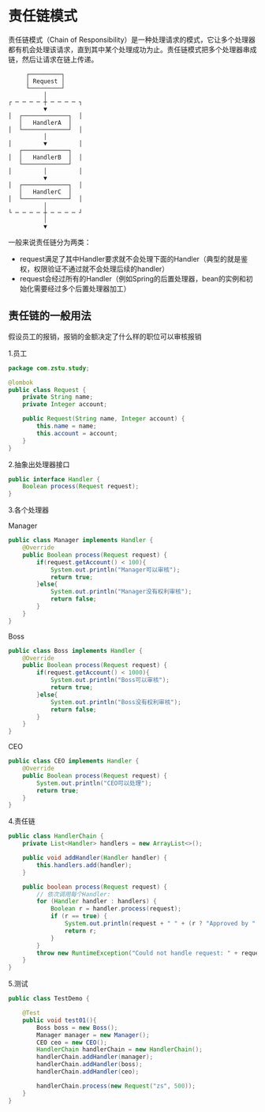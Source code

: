 # 责任链模式

责任链模式（Chain of Responsibility）是一种处理请求的模式，它让多个处理器都有机会处理该请求，直到其中某个处理成功为止。责任链模式把多个处理器串成链，然后让请求在链上传递。

```
     ┌─────────┐
     │ Request │
     └─────────┘
          │
┌ ─ ─ ─ ─ ┼ ─ ─ ─ ─ ┐
          ▼
│  ┌─────────────┐  │
   │   HandlerA  │
│  └─────────────┘  │
          │
│         ▼         │
   ┌─────────────┐
│  │   HandlerB  │  │
   └─────────────┘
│         │         │
          ▼
│  ┌─────────────┐  │
   │   HandlerC  │
│  └─────────────┘  │
          │
└ ─ ─ ─ ─ ┼ ─ ─ ─ ─ ┘
          │
          ▼
```

一般来说责任链分为两类：

* request满足了其中Handler要求就不会处理下面的Handler（典型的就是鉴权，权限验证不通过就不会处理后续的handler）
* request会经过所有的Handler（例如Spring的后置处理器，bean的实例和初始化需要经过多个后置处理器加工）

## 责任链的一般用法

假设员工的报销，报销的金额决定了什么样的职位可以审核报销

1.员工

```java
package com.zstu.study;

@lombok
public class Request {
    private String name;
    private Integer account;

    public Request(String name, Integer account) {
        this.name = name;
        this.account = account;
    }
}
```

2.抽象出处理器接口

```java
public interface Handler {
    Boolean process(Request request);
}
```

3.各个处理器

Manager

```java
public class Manager implements Handler {
    @Override
    public Boolean process(Request request) {
        if(request.getAccount() < 100){
            System.out.println("Manager可以审核");
            return true;
        }else{
            System.out.println("Manager没有权利审核");
            return false;
        }
    }
}
```

Boss

```java
public class Boss implements Handler {
    @Override
    public Boolean process(Request request) {
        if(request.getAccount() < 1000){
            System.out.println("Boss可以审核");
            return true;
        }else{
            System.out.println("Boss没有权利审核");
            return false;
        }
    }
}
```

CEO

```java
public class CEO implements Handler {
    @Override
    public Boolean process(Request request) {
        System.out.println("CEO可以处理");
        return true;
    }
}
```

4.责任链

```java
public class HandlerChain {
    private List<Handler> handlers = new ArrayList<>();

    public void addHandler(Handler handler) {
        this.handlers.add(handler);
    }

    public boolean process(Request request) {
        // 依次调用每个Handler:
        for (Handler handler : handlers) {
            Boolean r = handler.process(request);
            if (r == true) {
                System.out.println(request + " " + (r ? "Approved by " : "Denied by ") + handler.getClass().getSimpleName());
                return r;
            }
        }
        throw new RuntimeException("Could not handle request: " + request);
    }
}
```

5.测试

```java
public class TestDemo {

    @Test
    public void test01(){
        Boss boss = new Boss();
        Manager manager = new Manager();
        CEO ceo = new CEO();
        HandlerChain handlerChain = new HandlerChain();
        handlerChain.addHandler(manager);
        handlerChain.addHandler(boss);
        handlerChain.addHandler(ceo);

        handlerChain.process(new Request("zs", 500));
    }
}
```

